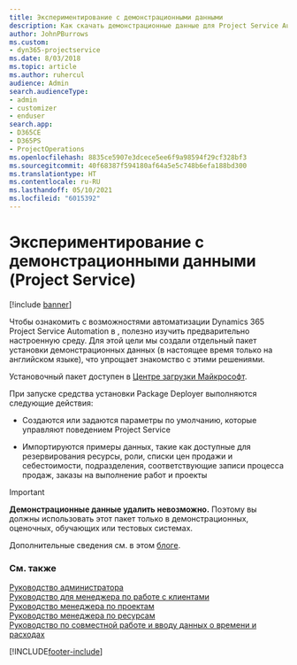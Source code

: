 ```yaml
---
title: Экспериментирование с демонстрационными данными
description: Как скачать демонстрационные данные для Project Service Automation и экспериментировать с ними.
author: JohnPBurrows
ms.custom:
- dyn365-projectservice
ms.date: 8/03/2018
ms.topic: article
ms.author: ruhercul
audience: Admin
search.audienceType:
- admin
- customizer
- enduser
search.app:
- D365CE
- D365PS
- ProjectOperations
ms.openlocfilehash: 8835ce5907e3dcece5ee6f9a98594f29cf328bf3
ms.sourcegitcommit: 40f68387f594180af64a5e5c748b6efa188bd300
ms.translationtype: HT
ms.contentlocale: ru-RU
ms.lasthandoff: 05/10/2021
ms.locfileid: "6015392"
---
```

# <a name="experiment-with-demo-data-project-service"></a>Экспериментирование с демонстрационными данными (Project Service)

[!include [banner](../includes/psa-now-project-operations.md)]

Чтобы ознакомить с возможностями автоматизации Dynamics 365 Project Service Automation в , полезно изучить предварительно настроенную среду. Для этой цели мы создали отдельный пакет установки демонстрационных данных (в настоящее время только на английском языке), что упрощает знакомство с этими решениями. 

Установочный пакет доступен в [Центре загрузки Майкрософт](https://go.microsoft.com/fwlink/?linkid=859966).  

При запуске средства установки Package Deployer выполняются следующие действия: 
  
-   Создаются или задаются параметры по умолчанию, которые управляют поведением Project Service  
  
-   Импортируются примеры данных, такие как доступные для резервирования ресурсы, роли, списки цен продажи и себестоимости, подразделения, соответствующие записи процесса продаж, заказы на выполнение работ и проекты    
  
> [!IMPORTANT]
> **Демонстрационные данные удалить невозможно.** Поэтому вы должны использовать этот пакет только в демонстрационных, оценочных, обучающих или тестовых системах.

Дополнительные сведения см. в этом [блоге](https://blogs.msdn.microsoft.com/crm/2017/10/24/microsoft-dynamics-365-for-field-service-and-project-service-automation-sample-data).





  
### <a name="see-also"></a>См. также  
 [Руководство администратора](../psa/admin-guide.md)   
 [Руководство для менеджера по работе с клиентами](../psa/account-manager-guide.md)   
 [Руководство менеджера по проектам](../psa/project-manager-guide.md)   
 [Руководство менеджера по ресурсам](../psa/resource-manager-guide.md)   
 [Руководство по совместной работе и вводу данных о времени и расходах](../psa/time-expense-collaboration-guide.md)


[!INCLUDE[footer-include](../includes/footer-banner.md)]